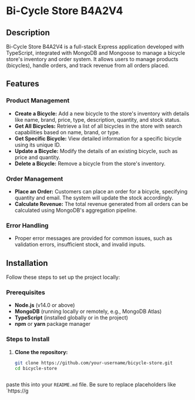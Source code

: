 # Bi-Cycle Store B4A2V4

## Description

Bi-Cycle Store B4A2V4 is a full-stack Express application developed with TypeScript, integrated with MongoDB and Mongoose to manage a bicycle store's inventory and order system. It allows users to manage products (bicycles), handle orders, and track revenue from all orders placed.

## Features

### Product Management
- **Create a Bicycle:** Add a new bicycle to the store's inventory with details like name, brand, price, type, description, quantity, and stock status.
- **Get All Bicycles:** Retrieve a list of all bicycles in the store with search capabilities based on name, brand, or type.
- **Get Specific Bicycle:** View detailed information for a specific bicycle using its unique ID.
- **Update a Bicycle:** Modify the details of an existing bicycle, such as price and quantity.
- **Delete a Bicycle:** Remove a bicycle from the store's inventory.

### Order Management
- **Place an Order:** Customers can place an order for a bicycle, specifying quantity and email. The system will update the stock accordingly.
- **Calculate Revenue:** The total revenue generated from all orders can be calculated using MongoDB's aggregation pipeline.

### Error Handling
- Proper error messages are provided for common issues, such as validation errors, insufficient stock, and invalid inputs.

## Installation

Follow these steps to set up the project locally:

### Prerequisites
- **Node.js** (v14.0 or above)
- **MongoDB** (running locally or remotely, e.g., MongoDB Atlas)
- **TypeScript** (installed globally or in the project)
- **npm** or **yarn** package manager

### Steps to Install

1. **Clone the repository:**

   ```bash
   git clone https://github.com/your-username/bicycle-store.git
   cd bicycle-store



paste this into your `README.md` file. Be sure to replace placeholders like `https://g
